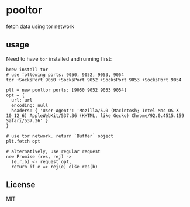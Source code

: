# pooltor

fetch data using tor network

## usage

Need to have `tor` installed and running first:

    brew install tor
    # use following ports: 9050, 9052, 9053, 9054
    tor +SocksPort 9050 +SocksPort 9052 +SocksPort 9053 +SocksPort 9054

    plt = new pooltor ports: [9050 9052 9053 9054]
    opt = {
      url: url
      encoding: null
      headers: { 'User-Agent': 'Mozilla/5.0 (Macintosh; Intel Mac OS X 10_12_6) AppleWebKit/537.36 (KHTML, like Gecko) Chrome/92.0.4515.159 Safari/537.36' }
    }

    # use tor network. return `Buffer` object
    plt.fetch opt

    # alternatively, use regular request
    new Promise (res, rej) ->
      (e,r,b) <- request opt, _
      return if e => rej(e) else res(b)


## License

MIT
